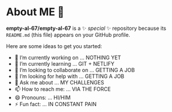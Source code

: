 # About ME 👋

**empty-al-67/empty-al-67** is a ✨ _special_ ✨ repository because its `README.md` (this file) appears on your GitHub profile.

Here are some ideas to get you started:

- 🔭 I’m currently working on ... NOTHING YET
- 🌱 I’m currently learning ... GIT + NETLIFY
- 👯 I’m looking to collaborate on ... GETTING A JOB
- 🤔 I’m looking for help with ... GETTING A JOB
- 💬 Ask me about ... MY CHALLENGES
- 📫 How to reach me: ... VIA THE FORCE
- 😄 Pronouns: ...  HI/HIM
- ⚡ Fun fact: ...  IN CONSTANT PAIN
